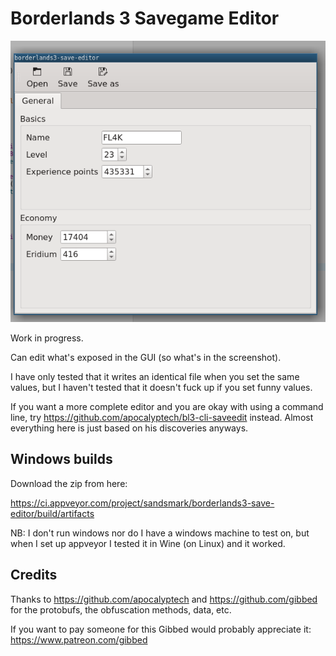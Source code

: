 Borderlands 3 Savegame Editor
=============================

![screenshot](/doc/screenshot.png)


Work in progress.

Can edit what's exposed in the GUI (so what's in the screenshot).

I have only tested that it writes an identical file when you set the same
values, but I haven't tested that it doesn't fuck up if you set funny values.

If you want a more complete editor and you are okay with using a command line,
try https://github.com/apocalyptech/bl3-cli-saveedit instead. Almost everything
here is just based on his discoveries anyways.

## Windows builds

Download the zip from here:

https://ci.appveyor.com/project/sandsmark/borderlands3-save-editor/build/artifacts

NB: I don't run windows nor do I have a windows machine to test on, but when I
set up appveyor I tested it in Wine (on Linux) and it worked.

## Credits

Thanks to https://github.com/apocalyptech and https://github.com/gibbed for the
protobufs, the obfuscation methods, data, etc.

If you want to pay someone for this Gibbed would probably appreciate it:
https://www.patreon.com/gibbed

